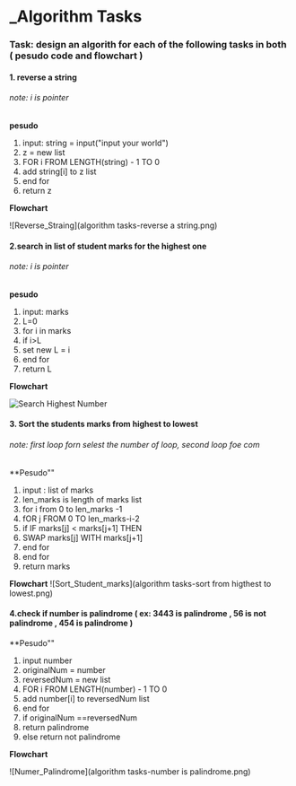 # _**Algorithm Tasks**

### Task: design an algorith for each of the following tasks in both ( pesudo code and flowchart )

#### 1. reverse a string     
###### note: i is pointer

**pesudo**

1. input: string = input("input your world")
2. z = new list
3. FOR i FROM LENGTH(string) - 1 TO 0
4. add string[i] to z list 
5. end for
6. return z

 **Flowchart**

![Reverse_Straing](algorithm tasks-reverse a string.png)

 #### 2.search in list of student marks for the highest one
 ###### note: i is pointer
**pesudo**
1. input: marks 
2. L=0
3. for i in marks
4. if i>L
5. set new L = i
6. end for
7. return L

**Flowchart**

![Search Highest Number](algorithm-tasks-search-highest-number.png)


#### 3. Sort the students marks from highest to lowest    
###### note: first loop forn selest the number of loop, second loop foe com
**Pesudo""
1. input : list of marks
2. len_marks is length of marks list
3. for i from 0 to len_marks -1
4. fOR j FROM 0 TO len_marks-i-2
5. if IF marks[j] < marks[j+1] THEN
6. SWAP marks[j] WITH marks[j+1]
7. end for 
8. end for 
9. return marks

**Flowchart**
![Sort_Student_marks](algorithm tasks-sort from higthest to lowest.png)

#### 4.check if number is palindrome ( ex: 3443 is palindrome , 56 is not palindrome , 454 is palindrome )
**Pesudo""

1. input number
2. originalNum = number
3. reversedNum = new list
4. FOR i FROM LENGTH(number) - 1 TO 0
5. add number[i] to reversedNum list 
6. end for
7. if originalNum ==reversedNum
8. return palindrome
9. else return  not palindrome

**Flowchart**

![Numer_Palindrome](algorithm tasks-number is palindrome.png)